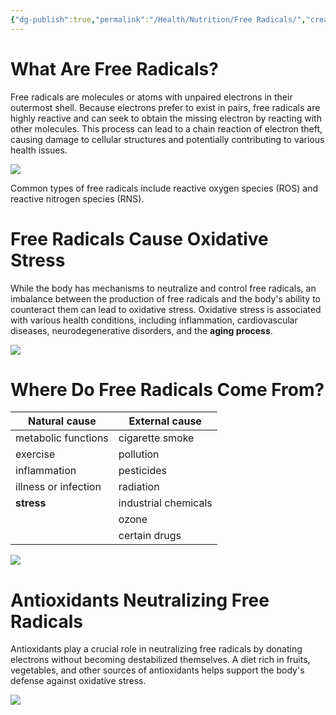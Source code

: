 ```yaml
---
{"dg-publish":true,"permalink":"/Health/Nutrition/Free Radicals/","created":"Jan 07, 2024, 12:25 PM"}
---
```



# What Are Free Radicals?

Free radicals are molecules or atoms with unpaired electrons in their outermost shell. Because electrons prefer to exist in pairs, free radicals are highly reactive and can seek to obtain the missing electron by reacting with other molecules. This process can lead to a chain reaction of electron theft, causing damage to cellular structures and potentially contributing to various health issues.

![](https://fieldoffitness.com/wp-content/uploads/2018/02/free-radical.png)

Common types of free radicals include reactive oxygen species (ROS) and reactive nitrogen species (RNS).

# Free Radicals Cause Oxidative Stress

While the body has mechanisms to neutralize and control free radicals, an imbalance between the production of free radicals and the body's ability to counteract them can lead to oxidative stress. Oxidative stress is associated with various health conditions, including inflammation, cardiovascular diseases, neurodegenerative disorders, and the **aging process**.

![](https://media.post.rvohealth.io/wp-content/uploads/sites/2/2020/09/244583-Free-Radicals-Body02-1296x728-1.jpg)

# Where Do Free Radicals Come From?

| Natural cause | External cause |
| ---- | ---- |
| metabolic functions | cigarette smoke |
| exercise | pollution |
| inflammation | pesticides |
| illness or infection | radiation |
| **stress** | industrial chemicals |
|  | ozone |
|  | certain drugs |

![](https://solesence.com/wp-content/uploads/2017/12/shutterstock_295823912.png)

# Antioxidants Neutralizing Free Radicals

Antioxidants play a crucial role in neutralizing free radicals by donating electrons without becoming destabilized themselves. A diet rich in fruits, vegetables, and other sources of antioxidants helps support the body's defense against oxidative stress.

![](https://media.post.rvohealth.io/wp-content/uploads/sites/2/2020/09/244583-Free-Radicals-Body01-1296x728-1.jpg)

